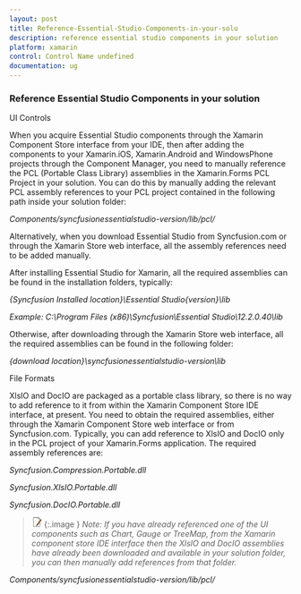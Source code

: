 ```yaml
---
layout: post
title: Reference-Essential-Studio-Components-in-your-solu
description: reference essential studio components in your solution
platform: xamarin
control: Control Name undefined
documentation: ug
---
```


### Reference Essential Studio Components in your solution

UI Controls

When you acquire Essential Studio components through the Xamarin Component Store interface from your IDE, then after adding the components to your Xamarin.iOS, Xamarin.Android and WindowsPhone projects through the Component Manager, you need to manually reference the PCL (Portable Class Library) assemblies in the Xamarin.Forms PCL Project in your solution. You can do this by manually adding the relevant PCL assembly references to your PCL project contained in the following path inside your solution folder:

_Components/syncfusionessentialstudio-version/lib/pcl/_

Alternatively, when you download Essential Studio from Syncfusion.com or through the Xamarin Store web interface, all the assembly references need to be added manually. 

After installing Essential Studio for Xamarin, all the required assemblies can be found in the installation folders, typically:

_{Syncfusion Installed location}\Essential Studio\{version}\lib_

_Example: C:\Program Files (x86)\Syncfusion\Essential Studio\12.2.0.40\lib_

Otherwise, after downloading through the Xamarin Store web interface, all the required assemblies can be found in the following folder:

_{download location}\syncfusionessentialstudio-version\lib_

File Formats

XlsIO and DocIO are packaged as a portable class library, so there is no way to add reference to it from within the Xamarin Component Store IDE interface, at present. You need to obtain the required assemblies, either through the Xamarin Component Store web interface or from Syncfusion.com. Typically, you can add reference to XlsIO and DocIO only in the PCL project of your Xamarin.Forms application. The required assembly references are:

_Syncfusion.Compression.Portable.dll_

_Syncfusion.XlsIO.Portable.dll_

_Syncfusion.DocIO.Portable.dll_

> ![](Reference-Essential-Studio-Components-in-your-solu_images/Reference-Essential-Studio-Components-in-your-solu_img1.png)
{:.image }
_Note: If you have already referenced one of the UI components such as Chart, Gauge or TreeMap, from the Xamarin component store IDE interface then the XlsIO and DocIO assemblies have already been downloaded and available in your solution folder, you can then manually add references from that folder._

_Components/syncfusionessentialstudio-version/lib/pcl/_





